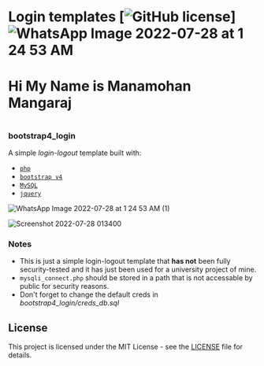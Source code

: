 # Login templates  [![GitHub license](https://img.shields.io/badge/license-MIT-blue.svg)]![WhatsApp Image 2022-07-28 at 1 24 53 AM](https://user-images.githubusercontent.com/105049588/181361172-22cd5719-f9e3-4dc2-b6cc-d84b9a051849.jpeg)
<h1> Hi My Name is Manamohan Mangaraj <h1/>

### bootstrap4_login

A simple _login-logout_ template built with:

*   [`php`](https://secure.php.net/index.php)
*   [`bootstrap v4`](https://getbootstrap.com/)
*   [`MySQL`](https://www.mysql.com/)
*   [`jquery`](https://jquery.com/)

![WhatsApp Image 2022-07-28 at 1 24 53 AM (1)](https://user-images.githubusercontent.com/105049588/181361430-dd43723b-1f46-44de-81b0-470eae1aa9e0.jpeg)


![Screenshot 2022-07-28 013400](https://user-images.githubusercontent.com/105049588/181362768-befa53eb-9657-4355-8c03-dc9f1e7a42e4.jpg)
### Notes

*   This is just a simple login-logout template that **has not** been fully security-tested and it has just been used for a university project of mine.
*   `mysqli_connect.php` should be stored in a path that is not accessable by public for security reasons.
*   Don't forget to change the default creds in _bootstrap4_login/creds_db.sql_

## License

This project is licensed under the MIT License - see the [LICENSE](LICENSE) file for details.
